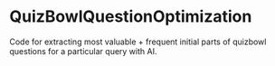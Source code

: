 # QuizBowlQuestionOptimization
Code for extracting most valuable + frequent initial parts of quizbowl questions for a particular query with AI.
